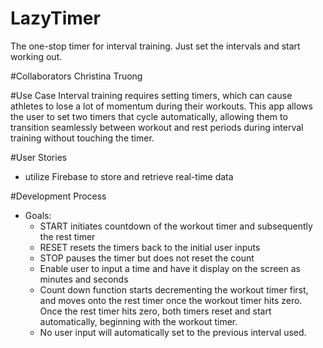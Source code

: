 # LazyTimer
The one-stop timer for interval training. Just set the intervals and start working out.

#Collaborators
Christina Truong

#Use Case
Interval training requires setting timers, which can cause athletes to lose a lot of momentum during their workouts. This app allows the user to set two timers that cycle automatically, allowing them to transition seamlessly between workout and rest periods during interval training without touching the timer. 

#User Stories
- utilize Firebase to store and retrieve real-time data

#Development Process
- Goals:
    - START initiates countdown of the workout timer and subsequently the rest timer
    - RESET resets the timers back to the initial user inputs
    - STOP pauses the timer but does not reset the count
    - Enable user to input a time and have it display on the screen as minutes and seconds
    - Count down function starts decrementing the workout timer first, and moves onto the rest timer once the workout timer hits zero. Once the rest timer hits zero, both timers reset and start automatically, beginning with the workout timer.
    - No user input will automatically set to the previous interval used. 